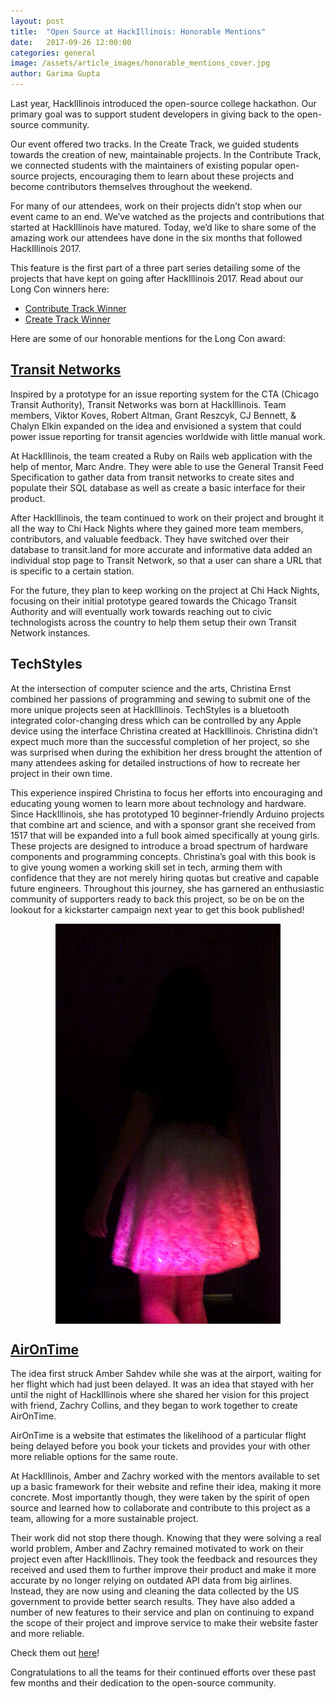 ```yaml
---
layout: post
title:  "Open Source at HackIllinois: Honorable Mentions"
date:   2017-09-26 12:00:00
categories: general
image: /assets/article_images/honorable_mentions_cover.jpg
author: Garima Gupta
---
```

Last year, HackIllinois introduced the open-source college hackathon. Our primary goal was to support student developers in giving back to the open-source community. 

Our event offered two tracks. In the Create Track, we guided students towards the creation of new, maintainable projects. In the Contribute Track, we connected students with the maintainers of existing popular open-source projects, encouraging them to learn about these projects and become contributors themselves throughout the weekend.

For many of our attendees, work on their projects didn’t stop when our event came to an end. We’ve watched as the projects and contributions that started at HackIllinois have matured. Today, we’d like to share some of the amazing work our attendees have done in the six months that followed HackIllinois 2017.

This feature is the first part of a three part series detailing some of the projects that have kept on going after HackIllinois 2017. Read about our Long Con winners here:

* [Contribute Track Winner]()
* [Create Track Winner]()

Here are some of our honorable mentions for the Long Con award: 

## [Transit Networks](https://github.com/TransitNetworkGroup/Transit-Network)

Inspired by a prototype for an issue reporting system for the CTA (Chicago Transit Authority), Transit Networks was born at HackIllinois. Team members, Viktor Koves, Robert Altman, Grant Reszcyk, CJ Bennett, & Chalyn Elkin expanded on the idea and envisioned a system that could power issue reporting for transit agencies worldwide with little manual work.

At HackIllinois, the team created a Ruby on Rails web application with the help of mentor, Marc Andre. They were able to use the General Transit Feed Specification to gather data from transit networks to create sites and populate their SQL database as well as create a basic interface for their product.

After HackIllinois, the team continued to work on their project and brought it all the way to Chi Hack Nights where they gained more team members, contributors, and valuable feedback. They have switched over their database to transit.land for more accurate and informative data added an individual stop page to Transit Network, so that a user can share a URL that is specific to a certain station.

For the future, they plan to keep working on the project at Chi Hack Nights, focusing on their initial prototype geared towards the Chicago Transit Authority and will eventually work towards reaching out to civic technologists across the country to help them setup their own Transit Network instances.

## TechStyles

At the intersection of computer science and the arts, Christina Ernst combined her passions of programming and sewing to submit one of the more unique projects seen at HackIllinois. TechStyles is a bluetooth integrated color-changing dress which can be controlled by any Apple device using the interface Christina created at HackIllinois. Christina didn’t expect much more than the successful completion of her project, so she was surprised when during the exhibition her dress brought the attention of many attendees asking for detailed instructions of how to recreate her project in their own time.

This experience inspired Christina to focus her efforts into encouraging and educating young women to learn more about technology and hardware.  Since HackIllinois, she has prototyped 10 beginner-friendly Arduino projects that combine art and science, and with a sponsor grant she received from 1517 that will be expanded into a full book aimed specifically at young girls. These projects are designed to introduce a broad spectrum of hardware components and programming concepts. Christina’s goal with this book is to give young women a working skill set in tech, arming them with confidence that they are not merely hiring quotas but creative and capable future engineers. Throughout this journey, she has garnered an enthusiastic community of supporters ready to back this project, so be on be on the lookout for a kickstarter campaign next year to get this book published!

<img src="/assets/article_images/skirt.gif" style="display: block; margin: auto;" />

## [AirOnTime](http://www.github.com/a-sahdev/airontime)

The idea first struck Amber Sahdev while she was at the airport, waiting for her flight which had just been delayed. It was an idea that stayed with her until the night of HackIllinois where she shared her vision for this project with friend, Zachry Collins, and they began to work together to create AirOnTime.

AirOnTime is a website that estimates the likelihood of a particular flight being delayed before you book your tickets and provides your with other more reliable options for the same route.

At HackIllinois, Amber and Zachry worked with the mentors available to set up a basic framework for their website and refine their idea, making it more concrete. Most importantly though, they were taken by the spirit of open source and learned how to collaborate and contribute to this project as a team, allowing for a more sustainable project.

Their work did not stop there though. Knowing that they were solving a real world problem, Amber and Zachry remained motivated to work on their project even after HackIllinois. They took the feedback and resources they received and used them to further improve their product and make it more accurate by no longer relying on outdated API data from big airlines. Instead, they are now using and cleaning the data collected by the US government to provide better search results. They have also added a number of new features to their service and plan on continuing to expand the scope of their project and improve service to make their website faster and more reliable.

Check them out [here](http://www.aironti.me)!


Congratulations to all the teams for their continued efforts over these past few months and their dedication to the open-source community. 
